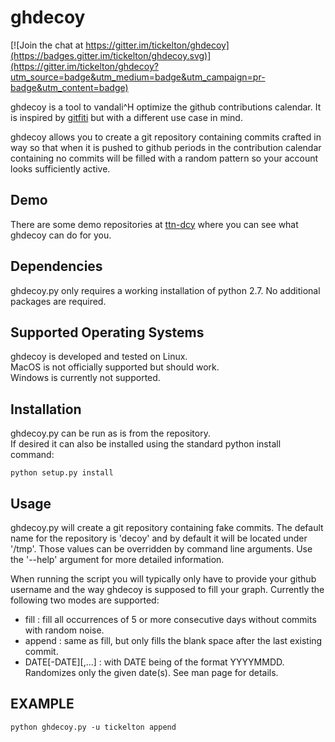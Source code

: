 ghdecoy
=======

[![Join the chat at https://gitter.im/tickelton/ghdecoy](https://badges.gitter.im/tickelton/ghdecoy.svg)](https://gitter.im/tickelton/ghdecoy?utm_source=badge&utm_medium=badge&utm_campaign=pr-badge&utm_content=badge)

ghdecoy is a tool to vandali^H optimize the github contributions calendar. 
It is inspired by [gitfiti](https://github.com/gelstudios/gitfiti) but
with a different use case in mind.

ghdecoy allows you to create a git repository containing commits crafted
in way so that when it is pushed to github periods in the contribution
calendar containing no commits will be filled with a random pattern so your
account looks sufficiently active.

Demo
------------
There are some demo repositories at [ttn-dcy](https://github.com/ttn-dcy)
where you can see what ghdecoy can do for you.

Dependencies
------------

ghdecoy.py only requires a working installation of python 2.7. No
additional packages are required.

Supported Operating Systems
---------------------------

ghdecoy is developed and tested on Linux.  
MacOS is not officially supported but should work.  
Windows is currently not supported.  

Installation
------------

ghdecoy.py can be run as is from the repository.  
If desired it can also be installed using the standard python install command:
```shell
python setup.py install
```

Usage
-----

ghdecoy.py will create a git repository containing fake commits. The
default name for the repository is 'decoy' and by default it will
be located under '/tmp'. Those values can be overridden by command
line arguments. Use the '--help' argument for more detailed information.

When running the script you will typically only have to provide your
github username and the way ghdecoy is supposed to fill your graph.
Currently the following two modes are supported:

 * fill   : fill all occurrences of 5 or more consecutive days without commits with random noise.
 * append : same as fill, but only fills the blank space after the last existing commit.
 * DATE[-DATE][,...] : with DATE being of the format YYYYMMDD. Randomizes only the given date(s). See man page for details.

EXAMPLE
-------
```shell
python ghdecoy.py -u tickelton append
```
